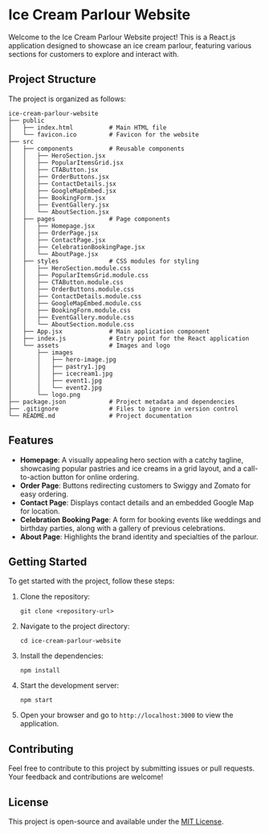 # Ice Cream Parlour Website

Welcome to the Ice Cream Parlour Website project! This is a React.js application designed to showcase an ice cream parlour, featuring various sections for customers to explore and interact with.

## Project Structure

The project is organized as follows:

```
ice-cream-parlour-website
├── public
│   ├── index.html          # Main HTML file
│   └── favicon.ico         # Favicon for the website
├── src
│   ├── components          # Reusable components
│   │   ├── HeroSection.jsx
│   │   ├── PopularItemsGrid.jsx
│   │   ├── CTAButton.jsx
│   │   ├── OrderButtons.jsx
│   │   ├── ContactDetails.jsx
│   │   ├── GoogleMapEmbed.jsx
│   │   ├── BookingForm.jsx
│   │   ├── EventGallery.jsx
│   │   └── AboutSection.jsx
│   ├── pages               # Page components
│   │   ├── Homepage.jsx
│   │   ├── OrderPage.jsx
│   │   ├── ContactPage.jsx
│   │   ├── CelebrationBookingPage.jsx
│   │   └── AboutPage.jsx
│   ├── styles              # CSS modules for styling
│   │   ├── HeroSection.module.css
│   │   ├── PopularItemsGrid.module.css
│   │   ├── CTAButton.module.css
│   │   ├── OrderButtons.module.css
│   │   ├── ContactDetails.module.css
│   │   ├── GoogleMapEmbed.module.css
│   │   ├── BookingForm.module.css
│   │   ├── EventGallery.module.css
│   │   └── AboutSection.module.css
│   ├── App.jsx             # Main application component
│   ├── index.js            # Entry point for the React application
│   └── assets              # Images and logo
│       ├── images
│       │   ├── hero-image.jpg
│       │   ├── pastry1.jpg
│       │   ├── icecream1.jpg
│       │   ├── event1.jpg
│       │   └── event2.jpg
│       └── logo.png
├── package.json            # Project metadata and dependencies
├── .gitignore              # Files to ignore in version control
└── README.md               # Project documentation
```

## Features

- **Homepage**: A visually appealing hero section with a catchy tagline, showcasing popular pastries and ice creams in a grid layout, and a call-to-action button for online ordering.
- **Order Page**: Buttons redirecting customers to Swiggy and Zomato for easy ordering.
- **Contact Page**: Displays contact details and an embedded Google Map for location.
- **Celebration Booking Page**: A form for booking events like weddings and birthday parties, along with a gallery of previous celebrations.
- **About Page**: Highlights the brand identity and specialties of the parlour.

## Getting Started

To get started with the project, follow these steps:

1. Clone the repository:
   ```
   git clone <repository-url>
   ```

2. Navigate to the project directory:
   ```
   cd ice-cream-parlour-website
   ```

3. Install the dependencies:
   ```
   npm install
   ```

4. Start the development server:
   ```
   npm start
   ```

5. Open your browser and go to `http://localhost:3000` to view the application.

## Contributing

Feel free to contribute to this project by submitting issues or pull requests. Your feedback and contributions are welcome!

## License

This project is open-source and available under the [MIT License](LICENSE).